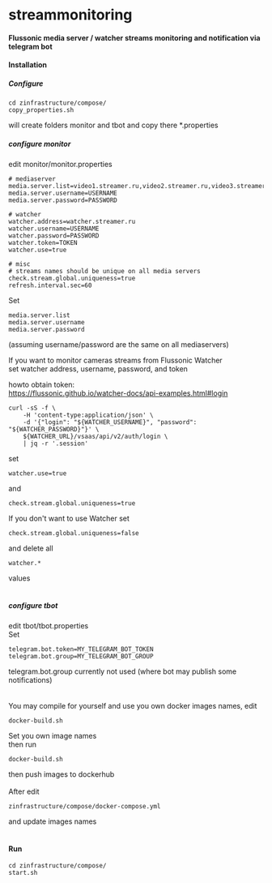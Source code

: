 # streammonitoring
#### Flussonic media server / watcher streams monitoring and notification via telegram bot

#### Installation

##### Configure
``` 
cd zinfrastructure/compose/
copy_properties.sh
```
will create folders monitor and tbot and copy there *.properties

##### configure monitor

edit monitor/monitor.properties
```
# mediaserver
media.server.list=video1.streamer.ru,video2.streamer.ru,video3.streamer.ru
media.server.username=USERNAME
media.server.password=PASSWORD

# watcher
watcher.address=watcher.streamer.ru
watcher.username=USERNAME
watcher.password=PASSWORD
watcher.token=TOKEN
watcher.use=true

# misc
# streams names should be unique on all media servers
check.stream.global.uniqueness=true
refresh.interval.sec=60
```

Set
```   
media.server.list
media.server.username
media.server.password
```
(assuming username/password are the same on all mediaservers)
    
If you want to monitor cameras streams from Flussonic Watcher  
set watcher address, username, password, and token  
  
howto obtain token:   
https://flussonic.github.io/watcher-docs/api-examples.html#login
```
curl -sS -f \
    -H 'content-type:application/json' \
    -d '{"login": "${WATCHER_USERNAME}", "password": "${WATCHER_PASSWORD}"}' \
    ${WATCHER_URL}/vsaas/api/v2/auth/login \
    | jq -r '.session'
```    
set
``` 
watcher.use=true
```
and
```
check.stream.global.uniqueness=true
```
If you don't want to use Watcher set
```
check.stream.global.uniqueness=false
```
and delete all 
```
watcher.*
```
values  
<br>
##### configure tbot

edit tbot/tbot.properties  
Set
```   
telegram.bot.token=MY_TELEGRAM_BOT_TOKEN
telegram.bot.group=MY_TELEGRAM_BOT_GROUP
```
telegram.bot.group currently not used (where bot may publish some notifications)
<br>
<br>   
You may compile for yourself and use you own docker images names, edit
```   
docker-build.sh
```   
Set you own image names  
then run 
```   
docker-build.sh
```
then push images to dockerhub    
<br>
After edit  
```   
zinfrastructure/compose/docker-compose.yml
```   
and update images names
<br>
<br>     
#### Run
```
cd zinfrastructure/compose/
start.sh
```
     
